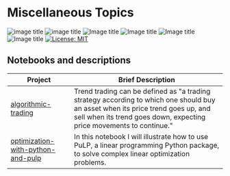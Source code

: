 # Miscellaneous Topics 
![image title](https://img.shields.io/badge/work-in%20progress-blue.svg) ![image title](https://img.shields.io/badge/statsmodels-v0.8.0-blue.svg) ![Image title](https://img.shields.io/badge/sklearn-0.19.1-orange.svg) ![Image title](https://img.shields.io/badge/pandas-0.22.0-red.svg) ![Image title](https://img.shields.io/badge/numpy-1.14.2-green.svg) ![Image title](https://img.shields.io/badge/matplotlib-v2.1.2-orange.svg) [![License: MIT](https://img.shields.io/badge/License-MIT-yellow.svg)](https://opensource.org/licenses/MIT)

## Notebooks and descriptions
| Project | Brief Description |
|--------------------------------------------------------------------------------------------------------------|-------------------------------------------------------------------------------------------------------------------------------------------------------------------|
| [algorithmic-trading](http://nbviewer.jupyter.org/github/marcotav/miscellaneous-topics/blob/master/trading-algorithms/notebooks/algorithmic-trading-basic-strategies.ipynb) | Trend trading can be defined as "a trading strategy according to which one should buy an asset when its price trend goes up, and sell when its trend goes down, expecting price movements to continue."|
| [optimization-with-python-and-pulp](http://nbviewer.jupyter.org/github/marcotav/miscellaneous-topics/blob/master/optimization/notebooks/optimization_with_pulp_python.ipynb) | In this notebook I will illustrate how to use PuLP, a linear programming Python package, to solve complex linear optimization problems.|

